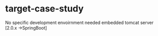 # target-case-study
No specific development envoirnment needed
embedded tomcat server [2.0.x ->SpringBoot]

